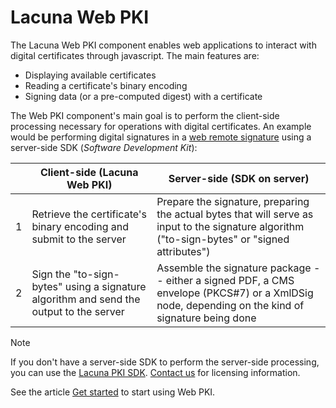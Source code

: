 ﻿# Lacuna Web PKI

The Lacuna Web PKI component enables web applications to interact with digital certificates through javascript. The main features are:

* Displaying available certificates
* Reading a certificate's binary encoding
* Signing data (or a pre-computed digest) with a certificate

The Web PKI component's main goal is to perform the client-side processing necessary for operations with digital certificates. An example would be performing digital signatures in a
[web remote signature](../pki-guide/web-remote.md) using a server-side SDK (*Software Development Kit*):

|   | Client-side (Lacuna Web PKI)                                                           | Server-side (SDK on server)                                                                                                                     |
| - | -------------------------------------------------------------------------------------- | ----------------------------------------------------------------------------------------------------------------------------------------------- |
| 1 | Retrieve the certificate's binary encoding and submit to the server                    | Prepare the signature, preparing the actual bytes that will serve as input to the signature algorithm ("to-sign-bytes" or "signed attributes")  |
| 2 | Sign the "to-sign-bytes" using a signature algorithm and send the output to the server | Assemble the signature package -- either a signed PDF, a CMS envelope (PKCS#7) or a XmlDSig node, depending on the kind of signature being done |

> [!NOTE]
> If you don't have a server-side SDK to perform the server-side processing, you can use the [Lacuna PKI SDK](../pki-sdk/index.md).
> [Contact us](https://www.lacunasoftware.com/en/home/purchase) for licensing information.

See the article [Get started](get-started.md) to start using Web PKI.
